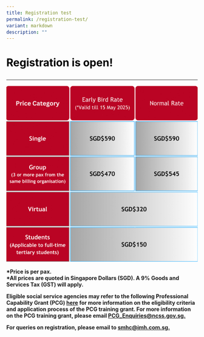 ```yaml
---
title: Registration test
permalink: /registration-test/
variant: markdown
description: ""
---
```


#  <p style="color: #000000"><b>Registration is open!</b></p>


-------------------------

![](/images/SMHC_2025_v1.png)

**\*Price is per pax.**  
**\*All prices are quoted in Singapore Dollars (SGD). A 9% Goods and Services Tax (GST) will apply.**

**Eligible social service agencies may refer to the following Professional Capability Grant (PCG) [here](https://www.ncss.gov.sg/social-service-agencies/funding-schemes-and-common-services/funding/professional-capability-grant) for more information on the eligibility criteria and application process of the PCG training grant. For more information on the PCG training grant, please email [PCG\_Enquiries@ncss.gov.sg.](https://www.ncss.gov.sg/social-service-agencies/funding-schemes-and-common-services/funding/professional-capability-grant)**

**For queries on registration, please email to [smhc@imh.com.sg.](mailto:smhc@imh.com.sg)**